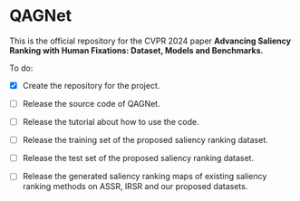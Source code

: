 # QAGNet
This is the official repository for the CVPR 2024 paper **Advancing Saliency Ranking with Human Fixations:
Dataset, Models and Benchmarks.**

To do:

- [x] Create the repository for the project.
- [ ] Release the source code of QAGNet.
- [ ] Release the tutorial about how to use the code. 
- [ ] Release the training set of the proposed saliency ranking dataset.
- [ ] Release the test set of the proposed saliency ranking dataset.
- [ ] Release the generated saliency ranking maps of existing saliency ranking methods on ASSR, IRSR and our proposed datasets. 

